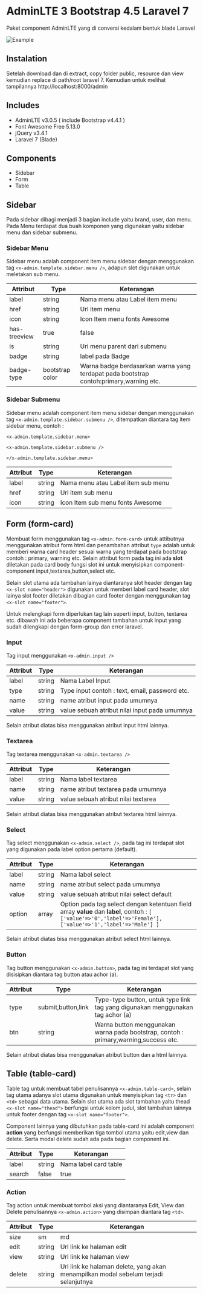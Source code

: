 
# AdminLTE 3 Bootstrap 4.5 Laravel 7
Paket component AdminLTE yang di conversi kedalam bentuk blade Laravel

![Example](https://i.ibb.co/zNg1xkX/capture.png)

## Instalation

Setelah download dan di extract, copy folder public, resource dan view kemudian replace di path/root laravel 7. Kemudian untuk melihat tampilannya http://localhost:8000/admin

## Includes 
- AdminLTE v3.0.5 ( include Bootstrap v4.4.1 )
- Font Awesome Free 5.13.0
- jQuery v3.4.1
- Laravel 7 (Blade)

## Components
- Sidebar
- Form
- Table

## Sidebar
Pada sidebar dibagi menjadi 3 bagian include yaitu brand, user, dan menu. Pada Menu terdapat dua buah komponen yang digunakan yaitu sidebar menu dan sidebar submenu.

### Sidebar Menu
Sidebar menu adalah component item menu sidebar dengan menggunakan tag `<x-admin.template.sidebar.menu />`, adapun slot digunakan untuk meletakan sub menu.

| Attribut | Type | Keterangan |
| ----------- | ----------- | ----------- |
| label | string | Nama menu atau Label item menu |
| href | string | Url item menu |
| icon | string | Icon Item menu fonts Awesome |
| has-treeview | true|false | Mengaktifkan submenu |
| is | string | Uri menu parent dari submenu |
| badge | string | label pada Badge |
| badge-type | bootstrap color | Warna badge berdasarkan warna yang terdapat pada bootstrap contoh:primary,warning etc. |

### Sidebar Submenu
Sidebar menu adalah component item menu sidebar dengan menggunakan tag `<x-admin.template.sidebar.submenu />`, ditempatkan diantara tag item sidebar menu, contoh :

`<x-admin.template.sidebar.menu>`

    <x-admin.template.sidebar.submenu />

 `</x-admin.template.sidebar.menu>`
 
 | Attribut | Type | Keterangan |
| ----------- | ----------- | ----------- |
| label | string | Nama menu atau Label item sub menu |
| href | string | Url item sub menu |
| icon | string | Icon Item sub menu fonts Awesome |
 
## Form (form-card)
Membuat form menggunakan tag `<x-admin.form-card>` untuk attibutnya menggunakan atribut form html dan penambahan attribut `type` adalah untuk memberi warna card header sesuai warna yang terdapat pada bootstrap contoh : primary, warning etc. Selain attribut form pada tag ini ada **slot** diletakan pada card body fungsi slot ini untuk menyisipkan component-component input,textarea,button,select etc. 

Selain slot utama ada tambahan lainya diantaranya slot header dengan tag `<x-slot name="header">` digunakan untuk memberi label card header, slot lainya slot footer diletakan dibagian card footer dengan menggunakan tag `<x-slot name="footer">`.

Untuk melengkapi form diperlukan tag lain seperti input, button, textarea etc. dibawah ini ada beberapa component tambahan untuk input yang sudah dilengkapi dengan form-group dan error laravel.

### Input
Tag input menggunakan `<x-admin.input />`

| Attribut | Type | Keterangan |
| ----------- | ----------- | ----------- |
| label | string | Nama Label Input |
| type | string | Type input contoh : text, email, password etc. |
| name | string | name atribut input pada umumnya |
| value | string | value sebuah atribut nilai input pada umumnya |

Selain atribut diatas bisa menggunakan atribut input html lainnya.

### Textarea 
Tag textarea menggunakan `<x-admin.textarea />`

| Attribut | Type | Keterangan |
| ----------- | ----------- | ----------- |
| label | string | Nama label textarea |
| name | string | name atribut textarea pada umumnya |
| value | string | value sebuah atribut nilai textarea |

Selain atribut diatas bisa menggunakan atribut textarea html lainnya.

### Select
Tag select menggunakan `<x-admin.select />`, pada tag ini terdapat slot yang digunakan pada label option pertama (default).

| Attribut | Type | Keterangan |
| ----------- | ----------- | ----------- |
| label | string | Nama label select |
| name | string | name atribut select pada umumnya |
| value | string | value sebuah atribut nilai select default |
| option | array | Option pada tag select dengan ketentuan field array **value** dan **label**, contoh : `[ ['value'=>'0','label'=>'Female'], ['value'=>'1','label'=>'Male'] ]`   |

Selain atribut diatas bisa menggunakan atribut select html lainnya.

### Button 
Tag button menggunakan `<x-admin.button>`, pada tag ini terdapat slot yang disisipkan diantara tag button atau achor (a).

| Attribut | Type | Keterangan |
| ----------- | ----------- | ----------- |
| type | submit,button,link | Type-type button, untuk type link tag yang digunakan menggunakan tag achor (a)  |
| btn | string | Warna button menggunakan warna pada bootstrap, contoh : primary,warning,success etc.  |

Selain atribut diatas bisa menggunakan atribut button dan a html lainnya.

## Table (table-card)
Table tag untuk membuat tabel penulisannya `<x-admin.table-card>`, selain tag utama adanya slot utama digunakan untuk menyisipkan tag `<tr>` dan `<td>` sebagai data utama. Selain slot utama ada slot tambahan yaitu thead `<x-slot name="thead">` berfungsi untuk kolom judul, slot tambahan lainnya untuk footer dengan tag `<x-slot name="footer">`.

Component lainnya yang dibutuhkan pada table-card ini adalah component **action** yang berfungsi memberikan tiga tombol utama yaitu edit,view dan delete. Serta modal delete sudah ada pada bagian component ini.

| Attribut | Type | Keterangan |
| ----------- | ----------- | ----------- |
| label | string | Nama label card table |
| search | false|true | Mengaktifkan input search nilai atribut `name` adalah `keyword` |

### Action
Tag action untuk membuat tombol aksi yang diantaranya Edit, View dan Delete penulisannya `<x-admin.action>` yang disimpan diantara tag `<td>`.

| Attribut | Type | Keterangan |
| ----------- | ----------- | ----------- |
| size | sm|md|lg | Ukuran tabel berdasarkan ketentuan ukuran boostrap |
| edit | string | Url link ke halaman edit |
| view | string | Url link ke halaman view |
| delete | string | Url link ke halaman delete, yang akan menampilkan modal sebelum terjadi selanjutnya |
